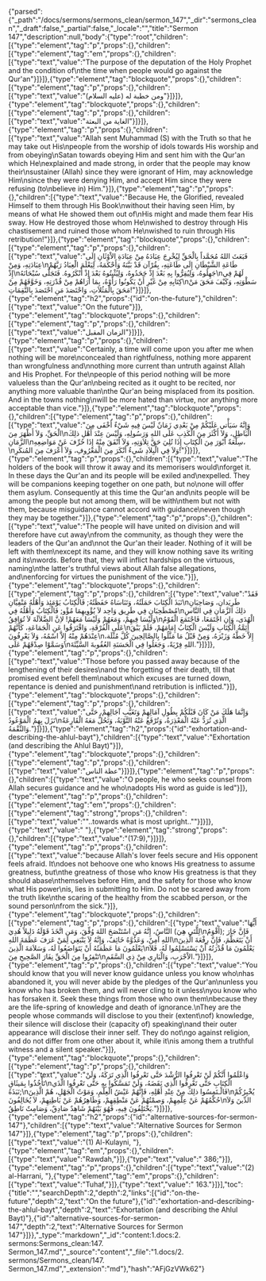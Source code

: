 {"parsed":{"_path":"/docs/sermons/sermons_clean/sermon_147","_dir":"sermons_clean","_draft":false,"_partial":false,"_locale":"","title":"Sermon 147","description":null,"body":{"type":"root","children":[{"type":"element","tag":"p","props":{},"children":[{"type":"element","tag":"em","props":{},"children":[{"type":"text","value":"The purpose of the deputation of the Holy Prophet and the condition of\nthe time when people would go against the Qur'an"}]}]},{"type":"element","tag":"blockquote","props":{},"children":[{"type":"element","tag":"p","props":{},"children":[{"type":"text","value":"ومن خطبة له (عليه السلام)"}]}]},{"type":"element","tag":"blockquote","props":{},"children":[{"type":"element","tag":"p","props":{},"children":[{"type":"text","value":"الغاية من البعثة"}]}]},{"type":"element","tag":"p","props":{},"children":[{"type":"text","value":"Allah sent Muhammad (S) with the Truth so that he may take out His\npeople from the worship of idols towards His worship and from obeying\nSatan towards obeying Him and sent him with the Qur'an which He\nexplained and made strong, in order that the people may know their\nsustainer (Allah) since they were ignorant of Him, may acknowledge Him\nsince they were denying Him, and accept Him since they were refusing (to\nbelieve in) Him."}]},{"type":"element","tag":"p","props":{},"children":[{"type":"text","value":"Because He, the Glorified, revealed Himself to them through His Book\nwithout their having seen Him, by means of what He showed them out of\nHis might and made them fear His sway. How He destroyed those whom He\nwished to destroy through His chastisement and ruined those whom He\nwished to ruin through His retribution!"}]},{"type":"element","tag":"blockquote","props":{},"children":[{"type":"element","tag":"p","props":{},"children":[{"type":"text","value":"فَبَعَثَ اللهُ مُحَمَّداً بِالْحَقِّ لِيُخْرِجَ عِبَادَهُ مِنْ عِبَادَةِ الاْوْثَانِ إِلَى عِبَادَتِهِ، وَمِنْ\nطَاعَةِ الشَّيْطَانِ إِلَى طَاعَتِهِ، بِقُرْآن قَدْ بَيَّنَهُ وَأَحْكَمَهُ، لِيَعْلَمَ الْعِبَادُ رَبَّهُمْ إِذْ\nجَهِلُوهُ، وَلِيُقِرُّوا بِهِ بَعْدَ إِذْ جَحَدُوهُ، وَلِيُثْبِتُوهُ بَعْدَ إِذْ أَنْكَرُوهُ. فَتَجَلَّى سُبْحَانَهُ\nلَهُمْ فِي كِتَابِهِ مِنْ غَيْرِ أَنْ يَكُونُوا رَأَوْهُ، بِمَا أَرَاهُمْ مِنْ قُدْرَتِهِ، وَخَوَّفَهُمْ مِنْ\nسَطْوَتِهِ، وَكَيْفَ مَحَقَ مَنْ مَحَقَ بِالْمَثُلاَتِ، وَاحْتَصَدَ مَنِ احْتَصَدَ بِالنَّقِمَاتِ!"}]}]},{"type":"element","tag":"h2","props":{"id":"on-the-future"},"children":[{"type":"text","value":"On the future"}]},{"type":"element","tag":"blockquote","props":{},"children":[{"type":"element","tag":"p","props":{},"children":[{"type":"text","value":"الزمان المقبل"}]}]},{"type":"element","tag":"p","props":{},"children":[{"type":"text","value":"Certainly, a time will come upon you after me when nothing will be more\nconcealed than rightfulness, nothing more apparent than wrongfulness and\nnothing more current than untruth against Allah and His Prophet. For the\npeople of this period nothing will be more valueless than the Qur'an\nbeing recited as it ought to be recited, nor anything more valuable than\nthe Qur'an being misplaced from its position. And in the towns nothing\nwill be more hated than virtue, nor anything more acceptable than vice."}]},{"type":"element","tag":"blockquote","props":{},"children":[{"type":"element","tag":"p","props":{},"children":[{"type":"text","value":"وَإِنَّهُ سَيَأْتي عَلَيْكُمْ مِنْ بَعْدِي زَمَانٌ لَيْسَ فِيهِ شَيْءٌ أَخْفَى مِنَ الْحَقِّ، وَلاَ أَظْهَرَ مِنَ\nالْبَاطِلِ، وَلاَ أَكْثَرَ مِنَ الْكَذِبِ عَلَى اللهِ وَرَسُولِهِ، وَلَيْسَ عِنْدَ أَهْلِ ذلِكَ الزَّمَانِ\nسِلْعَةٌ أَبْوَرَ مِنَ الْكِتَابِ إِذَا تُلِيَ حَقَّ تِلاَوَتِهِ، وَلاَ أَنْفَقَ مِنْهُ إِذَا حُرِّفَ عَنْ مَوَاضِعِهِ،\nوَلاَ فِي الْبِلاَدِ شَيءٌ أنْكَرَ مِنَ الْمَعْرُوفِ، وَلاَ أَعْرَفَ مِنَ المُنكَرِ!"}]}]},{"type":"element","tag":"p","props":{},"children":[{"type":"text","value":"The holders of the book will throw it away and its memorisers would\nforget it. In these days the Qur'an and its people will be exiled and\nexpelled. They will be companions keeping together on one path, but no\none will offer them asylum. Consequently at this time the Qur'an and\nits people will be among the people but not among them, will be with\nthem but not with them, because misguidance cannot accord with guidance\neven though they may be together."}]},{"type":"element","tag":"p","props":{},"children":[{"type":"text","value":"The people will have united on division and will therefore have cut away\nfrom the community, as though they were the leaders of the Qur'an and\nnot the Qur'an their leader. Nothing of it will be left with them\nexcept its name, and they will know nothing save its writing and its\nwords. Before that, they will inflict hardships on the virtuous, naming\nthe latter's truthful views about Allah false allegations, and\nenforcing for virtues the punishment of the vice."}]},{"type":"element","tag":"blockquote","props":{},"children":[{"type":"element","tag":"p","props":{},"children":[{"type":"text","value":"فَقَدْ نَبَذَ الْكِتَابَ حَمَلَتُهُ، وَتَنَاسَاهُ حَفَظَتُهُ; فَالْكِتَابُ يَوْمَئِذ وَأَهْلُهُ مَنْفِيَّانِ\nطَرِيَدانِ، وَصَاحِبَانِ مُصْطَحِبَانِ فِي طَرِيق وَاحِد لاَ يُؤْوِيهِمَا مُؤْو; فَالْكِتَابُ وَأَهْلُهُ فِي\nذلِكَ الزَّمَانِ فِي النَّاسِ وَلَيْسَا فِيهِمْ، وَمَعَهُمْ وَلَيْسَا مَعَهُمْ! لاِنَّ الضَّلاَلَةَ لاَ تُوَافِقُ\nالْهُدَى، وَإِنِ اجْتَمَعَا، فَاجْتَمَعَ الْقَوْمُ عَلَى الْفُرْقَةِ، وَافْتَرَقُوا عَنِ الْجَمَاعَةِ، كَأَنَّهُمْ\nأَئِمَّةُ الْكِتَابِ وَلَيْسَ الْكِتَابُ إِمَامَهُمْ، فَلَمْ يَبْقَ عِنْدَهُمْ مِنْهُ إِلاَّ اسْمُهُ، وَلاَ يَعْرِفُونَ\nإِلاَّ خَطَّهُ وَزَبْرَهُ، وَمِنْ قَبْلُ مَا مَثَّلُوا بِالصَّالِحِينَ كُلَّ مُثْلَة، وَسَمَّوْا صِدْقَهُمْ عَلَى\nاللهِ فِرْيَةً، وَجَعَلُوا فِي الْحَسَنَةِ العُقُوبةَ السَّيِّئَةَ."}]}]},{"type":"element","tag":"p","props":{},"children":[{"type":"text","value":"Those before you passed away because of the lengthening of their desires\nand the forgetting of their death, till that promised event befell them\nabout which excuses are turned down, repentance is denied and punishment\nand retribution is inflicted."}]},{"type":"element","tag":"blockquote","props":{},"children":[{"type":"element","tag":"p","props":{},"children":[{"type":"text","value":"وَإِنَّمَا هَلَكَ مَنْ كَانَ قَبْلَكُمْ بِطُولِ آمَالِهِمْ وَتَغَيُّبِ آجَالِهِمْ، حَتَّى نَزَلَ بِهِمُ الْمَوْعُودُ\nالَّذِي تُرَدُّ عَنْهُ الْمَعْذِرَةُ، وَتُرْفَعُ عَنْهُ التَّوْبَةُ، وَتَحُلُّ مَعَهُ الْقَارِعَةُ وَالنِّقْمَةُ."}]}]},{"type":"element","tag":"h2","props":{"id":"exhortation-and-describing-the-ahlul-bayt"},"children":[{"type":"text","value":"Exhortation (and describing the Ahlul Bayt)"}]},{"type":"element","tag":"blockquote","props":{},"children":[{"type":"element","tag":"p","props":{},"children":[{"type":"text","value":"عظة الناس"}]}]},{"type":"element","tag":"p","props":{},"children":[{"type":"text","value":"O people, he who seeks counsel from Allah secures guidance and he who\nadopts His word as guide is led"}]},{"type":"element","tag":"p","props":{},"children":[{"type":"element","tag":"em","props":{},"children":[{"type":"element","tag":"strong","props":{},"children":[{"type":"text","value":"\"..towards what is most upright..\""}]}]},{"type":"text","value":" "},{"type":"element","tag":"strong","props":{},"children":[{"type":"text","value":"(17:9),"}]}]},{"type":"element","tag":"p","props":{},"children":[{"type":"text","value":"because Allah's lover feels secure and His opponent feels afraid. It\ndoes not behoove one who knows His greatness to assume greatness, but\nthe greatness of those who know His greatness is that they should abase\nthemselves before Him, and the safety for those who know what His power\nis, lies in submitting to Him. Do not be scared away from the truth like\nthe scaring of the healthy from the scabbed person, or the sound person\nfrom the sick."}]},{"type":"element","tag":"blockquote","props":{},"children":[{"type":"element","tag":"p","props":{},"children":[{"type":"text","value":"أَيُّهَا النَّاسُ، إِنَّهُ مَنِ اسْتَنْصَحَ اللهَ وُفِّقَ، وَمَنِ اتَّخَذَ قَوْلَهُ دَلِيلاً هُدِيَ (لِلَّتَي هِيَ\nأَقْوَمُ); فَإِنَّ جَارَ اللهِ آمِنٌ، وَعَدُوَّهُ خَائِفٌ، وَإِنَّهُ لاَ يَنْبَغِي لِمَنْ عَرَفَ عَظَمَةَ اللهِ\nأَنْ يَتَعَظَّمَ، فَإِنَّ رِفْعَةَ الَّذِينَ يَعْلَمُونَ مَا عَظَمَتُهُ أَنْ يَتَوَاضَعُوا لَهُ، وَسَلاَمَةَ الَّذِينَ\nيَعْلَمُونَ مَا قُدْرَتُهُ أَنْ يَسْتَسْلِمُوا لَهُ، فَلاَ تَنْفِرُوا مِنَ الْحَقِّ نِفَارَ الصَّحِيحِ مِنَ\nالاْجْرَبِ، وَالْبَارِي مِنْ ذِي السَّقَمِ."}]}]},{"type":"element","tag":"p","props":{},"children":[{"type":"text","value":"You should know that you will never know guidance unless you know who\nhas abandoned it, you will never abide by the pledges of the Qur'an\nunless you know who has broken them, and will never cling to it unless\nyou know who has forsaken it. Seek these things from those who own them\nbecause they are the life-spring of knowledge and death of ignorance.\nThey are the people whose commands will disclose to you their (extent\nof) knowledge, their silence will disclose their (capacity of) speaking\nand their outer appearance will disclose their inner self. They do not\ngo against religion, and do not differ from one other about it, while it\nis among them a truthful witness and a silent speaker."}]},{"type":"element","tag":"blockquote","props":{},"children":[{"type":"element","tag":"p","props":{},"children":[{"type":"text","value":"وَاعْلَمُوا أَنَّكُمْ لَنْ تَعْرِفُوا الرُّشْدَ حَتَّى تَعْرِفُوا الَّذِي تَرَكَهُ، وَلَنْ تَأْخُذُوا بِمَيثَاقِ\nالْكِتَابِ حَتَّى تَعْرِفُوا الَّذِي نَقَضَهُ، وَلَنْ تَمَسَّكُوا بِهِ حَتَّى تَعْرِفُوا الَّذَي نَبَذَهُ;\nفَالْـتَمِسُوا ذلِكَ مِنْ عِنْدِ أَهْلِهِ، فَإِنَّهُمْ عَيْشُ الْعِلْمِ، وَمَوْتُ الْجَهْلِ، هُمْ الَّذِينَ\nيُخْبِرُكُمْ حُكْمُهُمْ عَنْ عِلْمِهِمْ، وَصمْتُهُمْ عَنْ مَنْطِقِهِمْ، وَظَاهِرُهُمْ عَنْ بَاطِنِهِمْ، لاَ يُخَالِفُونَ\nالدِّينَ وَلاَ يَخْتَلِفُونَ فِيهِ، فَهُوَ بَيْنَهُمْ شَاهِدٌ صَادِقٌ، وَصَامِتٌ نَاطِقٌ."}]}]},{"type":"element","tag":"h2","props":{"id":"alternative-sources-for-sermon-147"},"children":[{"type":"text","value":"Alternative Sources for Sermon 147"}]},{"type":"element","tag":"p","props":{},"children":[{"type":"text","value":"(1) Al-Kulayni, "},{"type":"element","tag":"em","props":{},"children":[{"type":"text","value":"Rawdah,"}]},{"type":"text","value":" 386;"}]},{"type":"element","tag":"p","props":{},"children":[{"type":"text","value":"(2) al-Harrani, "},{"type":"element","tag":"em","props":{},"children":[{"type":"text","value":"Tuhaf,"}]},{"type":"text","value":" 163."}]}],"toc":{"title":"","searchDepth":2,"depth":2,"links":[{"id":"on-the-future","depth":2,"text":"On the future"},{"id":"exhortation-and-describing-the-ahlul-bayt","depth":2,"text":"Exhortation (and describing the Ahlul Bayt)"},{"id":"alternative-sources-for-sermon-147","depth":2,"text":"Alternative Sources for Sermon 147"}]}},"_type":"markdown","_id":"content:1.docs:2. sermons:Sermons_clean:147. Sermon_147.md","_source":"content","_file":"1.docs/2. sermons/Sermons_clean/147. Sermon_147.md","_extension":"md"},"hash":"AFjGzVWk62"}